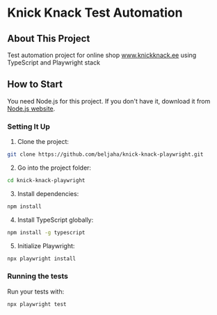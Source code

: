 # Knick Knack Test Automation

## About This Project

Test automation project for online shop www.knickknack.ee using TypeScript and Playwright stack

## How to Start

You need Node.js for this project. If you don't have it, download it from [Node.js website](https://nodejs.org/).

### Setting It Up

1. Clone the project:

```bash
git clone https://github.com/beljaha/knick-knack-playwright.git
```
2. Go into the project folder:
```bash
cd knick-knack-playwright
```
3. Install dependencies:
```bash
npm install
```
4. Install TypeScript globally:
```bash
npm install -g typescript
```
5. Initialize Playwright:
```bash
npx playwright install
```
### Running the tests
Run your tests with:
```bash
npx playwright test
```
